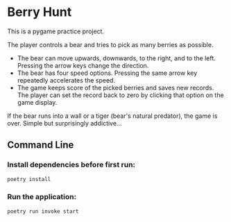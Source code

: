 # Berry Hunt

This is a pygame practice project.

The player controls a bear and tries to pick as many berries as possible.
* The bear can move upwards, downwards, to the right, and to the left. Pressing the arrow keys change the direction.
* The bear has four speed options. Pressing the same arrow key repeatedly accelerates the speed.
* The game keeps score of the picked berries and saves new records. The player can set the record back to zero by clicking that option on the game display.

If the bear runs into a wall or a tiger (bear's natural predator), the game is over.
Simple but surprisingly addictive...

## Command Line

### Install dependencies before first run:
```bash
poetry install
```
### Run the application:
```bash
poetry run invoke start
```
